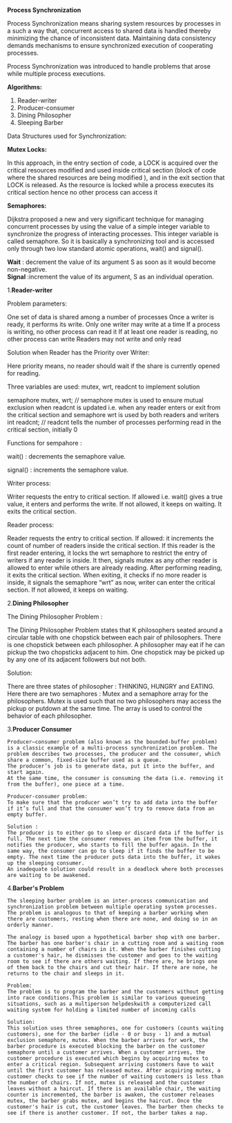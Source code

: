 <b>Process Synchronization </b> <br/>

Process Synchronization means sharing system resources by processes in a such a way that, concurrent access to shared data is handled thereby minimizing the chance of inconsistent data. Maintaining data consistency demands mechanisms to ensure synchronized execution of cooperating processes.

Process Synchronization was introduced to handle problems that arose while multiple process executions.

<b>Algorithms: </b> <br/>

1. Reader-writer
2. Producer-consumer
3. Dining Philosopher
4. Sleeping Barber 


Data Structures used for Synchronization:<br/>

<b>Mutex Locks:</b> <br/>

In this approach, in the entry section of code, a LOCK is acquired over the critical resources modified and used inside critical section (block of code where the shared resources are being modified ), and in the exit section that LOCK is released.
As the resource is locked while a process executes its critical section hence no other process can access it

<b>Semaphores:</b> <br/>

Dijkstra proposed a new and very significant technique for managing concurrent processes by using the value of a simple integer variable to synchronize the progress of interacting processes. This integer variable is called semaphore. So it is basically a synchronizing tool and is accessed only through two low standard atomic operations, wait() and signal().


<b>Wait</b> : decrement the value of its argument S as soon as it would become non-negative.<br/>
<b>Signal</b> :increment the value of its argument, S as an individual operation.<br/>

1.<b>Reader-writer</b><br/>

   Problem parameters:

   One set of data is shared among a number of processes
   Once a writer is ready, it performs its write. Only one writer may write at a time
   If a process is writing, no other process can read it
   If at least one reader is reading, no other process can write
   Readers may not write and only read


   Solution when Reader has the Priority over Writer:

   Here priority means, no reader should wait if the share is currently opened for reading.
   
   Three variables are used: mutex, wrt, readcnt to implement solution

   semaphore mutex, wrt; // semaphore mutex is used to ensure mutual exclusion when readcnt is updated i.e. when any reader enters or exit from the critical section and semaphore wrt is used by both readers and writers
   int readcnt;  //    readcnt tells the number of processes performing read in the critical section, initially 0

   Functions for sempahore :

   wait() : decrements the semaphore value.

   signal() : increments the semaphore value.

   
   Writer process:

   Writer requests the entry to critical section.
   If allowed i.e. wait() gives a true value, it enters and performs the write. If not allowed, it keeps on waiting.
   It exits the critical section.
   

   Reader process:

   Reader requests the entry to critical section.
   If allowed:
   it increments the count of number of readers inside the critical section. If this reader is the first reader entering, it locks the wrt semaphore to restrict the entry of writers if any reader is inside.
   It then, signals mutex as any other reader is allowed to enter while others are already reading.
   After performing reading, it exits the critical section. When exiting, it checks if no more reader is inside, it signals the semaphore “wrt” as now, writer can enter the critical section.
   If not allowed, it keeps on waiting.

2.<b>Dining Philosopher</b><br/>
    
   The Dining Philosopher Problem :

   The Dining Philosopher Problem states that K philosophers seated around a circular table with one chopstick between each pair of philosophers. There is one chopstick between each philosopher. A philosopher may eat if he can pickup the two chopsticks adjacent to him. One chopstick may be picked up by any one of its adjacent followers but not both. 

   Solution:

   There are three states of philosopher : THINKING, HUNGRY and EATING. Here there are two semaphores : Mutex and a semaphore array for the philosophers. Mutex is used such that no two philosophers may access the pickup or putdown at the same time. The array is used to control the behavior of each philosopher.

3.<b>Producer Consumer </b><br/>  

	Producer–consumer problem (also known as the bounded-buffer problem) is a classic example of a multi-process synchronization problem. The problem describes two processes, the producer and the consumer, which share a common, fixed-size buffer used as a queue.
	The producer’s job is to generate data, put it into the buffer, and start again.
	At the same time, the consumer is consuming the data (i.e. removing it from the buffer), one piece at a time.
	
	Producer-consumer problem:
	To make sure that the producer won’t try to add data into the buffer if it’s full and that the consumer won’t try to remove data from an empty buffer.
	
	Solution :
	The producer is to either go to sleep or discard data if the buffer is full. The next time the consumer removes an item from the buffer, it notifies the producer, who starts to fill the buffer again. In the same way, the consumer can go to sleep if it finds the buffer to be empty. The next time the producer puts data into the buffer, it wakes up the sleeping consumer.
	An inadequate solution could result in a deadlock where both processes are waiting to be awakened.
	
4.<b>Barber's Problem</b><br/>
	
	The sleeping barber problem is an inter-process communication and synchronization problem between multiple operating system processes. The problem is analogous to that of keeping a barber working when there are customers, resting when there are none, and doing so in an orderly manner.
	
	The analogy is based upon a hypothetical barber shop with one barber. The barber has one barber's chair in a cutting room and a waiting room containing a number of chairs in it. When the barber finishes cutting a customer's hair, he dismisses the customer and goes to the waiting room to see if there are others waiting. If there are, he brings one of them back to the chairs and cut their hair. If there are none, he returns to the chair and sleeps in it.
	
	Problem:
	The problem is to program the barber and the customers without getting into race conditions.This problem is similar to various queueing situations, such as a multiperson helpdeskwith a computerized call waiting system for holding a limited number of incoming calls
		
	Solution:
	This solution uses three semaphores, one for customers (counts waiting customers), one for the barber (idle - 0 or busy - 1) and a mutual exclusion semaphore, mutex. When the barber arrives for work, the barber procedure is executed blocking the barber on the customer semaphore until a customer arrives. When a customer arrives, the customer procedure is executed which begins by acquiring mutex to enter a critical region. Subsequent arriving customers have to wait until the first customer has released mutex. After acquiring mutex, a customer checks to see if the number of waiting customers is less than the number of chairs. If not, mutex is released and the customer leaves without a haircut. If there is an available chair, the waiting counter is incremented, the barber is awaken, the customer releases mutex, the barber grabs mutex, and begins the haircut. Once the customer's hair is cut, the customer leaves. The barber then checks to see if there is another customer. If not, the barber takes a nap.